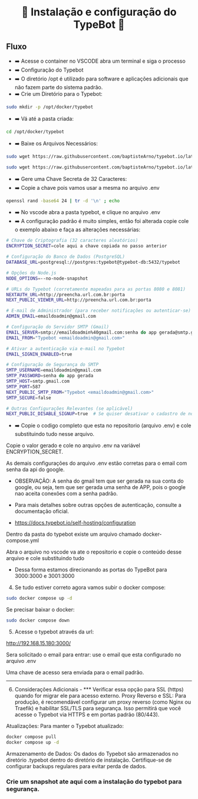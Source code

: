 <h1 align="center">🚀 Instalação e configuração do TypeBot 🚀</h1> 


## Fluxo

- ➡️ Acesse o container no VSCODE abra um terminal e siga o processo
- ➡️ Configuração do Typebot
- ➡️ O diretório /opt é utilizado para software e aplicações adicionais que não fazem parte do sistema padrão. 
- ➡️ Crie um Diretório para o Typebot: 

``` bash
sudo mkdir -p /opt/docker/typebot
```

- ➡️ Vá até a pasta criada:

``` bash
cd /opt/docker/typebot
```

- ➡️ Baixe os Arquivos Necessários:

```bash
sudo wget https://raw.githubusercontent.com/baptisteArno/typebot.io/latest/docker-compose.yml
```
```bash
sudo wget https://raw.githubusercontent.com/baptisteArno/typebot.io/latest/.env.example -O .env
```

- ➡️ Gere uma Chave Secreta de 32 Caracteres:
- ➡️ Copie a chave pois vamos usar a mesma no arquivo .env

```bash
openssl rand -base64 24 | tr -d '\n' ; echo
```

- ➡️ No vscode abra a pasta typebot, e clique no arquivo .env
- ➡️ A configuração padrão é muito simples, então foi alterada copie cole o exemplo abaixo e faça as alterações necessárias:

```bash
# Chave de Criptografia (32 caracteres aleatórios)
ENCRYPTION_SECRET=cole aqui a chave copiada no passo anterior

# Configuração do Banco de Dados (PostgreSQL)
DATABASE_URL=postgresql://postgres:typebot@typebot-db:5432/typebot

# Opções do Node.js
NODE_OPTIONS=--no-node-snapshot

# URLs do Typebot (corretamente mapeadas para as portas 8080 e 8081)
NEXTAUTH_URL=http://preencha.url.com.br:porta
NEXT_PUBLIC_VIEWER_URL=http://preencha.url.com.br:porta

# E-mail de Administrador (para receber notificações ou autenticar-se)
ADMIN_EMAIL=emaildoadmin@gmail.com

# Configuração do Servidor SMTP (Gmail)
EMAIL_SERVER=smtp://emaildoadmin%40gmail.com:senha do app gerada@smtp.gmail.com:587
EMAIL_FROM="Typebot <emaildoadmin@gmail.com>"

# Ativar a autenticação via e-mail no Typebot
EMAIL_SIGNIN_ENABLED=true

# Configuração de Segurança do SMTP
SMTP_USERNAME=emaildoadmin@gmail.com
SMTP_PASSWORD=senha do app gerada
SMTP_HOST=smtp.gmail.com
SMTP_PORT=587
NEXT_PUBLIC_SMTP_FROM="Typebot <emaildoadmin@gmail.com>"
SMTP_SECURE=false

# Outras Configurações Relevantes (se aplicável)
NEXT_PUBLIC_DISABLE_SIGNUP=true  # Se quiser desativar o cadastro de novos usuários
```





- ➡️ Copie o codigo completo que esta no repositorio (arquivo .env) e cole substituindo tudo nesse arquivo.


Copie o valor gerado e cole no arquivo .env na variável ENCRYPTION_SECRET.

As demais configurações do arquivo .env estão corretas para o email com senha da api do google.

- OBSERVAÇÃO: A senha do gmail tem que ser gerada na sua conta do google, ou seja, tem que ser gerada uma senha de APP, pois o google nao aceita conexões com a senha padrão.

- Para mais detalhes sobre outras opções de autenticação, consulte a documentação oficial.
- https://docs.typebot.io/self-hosting/configuration

Dentro da pasta do typebot existe um arquivo chamado docker-compose.yml

Abra o arquivo no vscode va ate o repositorio e copie o conteúdo desse arquivo e cole substituindo tudo

- Dessa forma estamos direcionando as portas do TypeBot para 3000:3000 e 3001:3000

4. Se tudo estiver correto agora vamos subir o docker compose:

```bash
sudo docker compose up -d
```

Se precisar baixar o docker:

```bash
sudo docker compose down
```


5. Acesse o typebot através da url:

http://192.168.15.180:3000/

Sera solicitado o email para entrar: use o email que esta configurado no arquivo .env

Uma chave de acesso sera enviada para o email padrão.

---

6. Considerações Adicionais - *** Verificar essa opção para SSL (https) quando for migrar ele para acesso externo.
Proxy Reverso e SSL: Para produção, é recomendável configurar um proxy reverso (como Nginx ou Traefik) e habilitar SSL/TLS para segurança. Isso permitirá que você acesse o Typebot via HTTPS e em portas padrão (80/443).

Atualizações: Para manter o Typebot atualizado:

```bash
docker compose pull
docker compose up -d
```

Armazenamento de Dados: Os dados do Typebot são armazenados no diretório .typebot dentro do diretório de instalação. Certifique-se de configurar backups regulares para evitar perda de dados.


### Crie um snapshot ate aqui com a instalação do typebot para segurança.